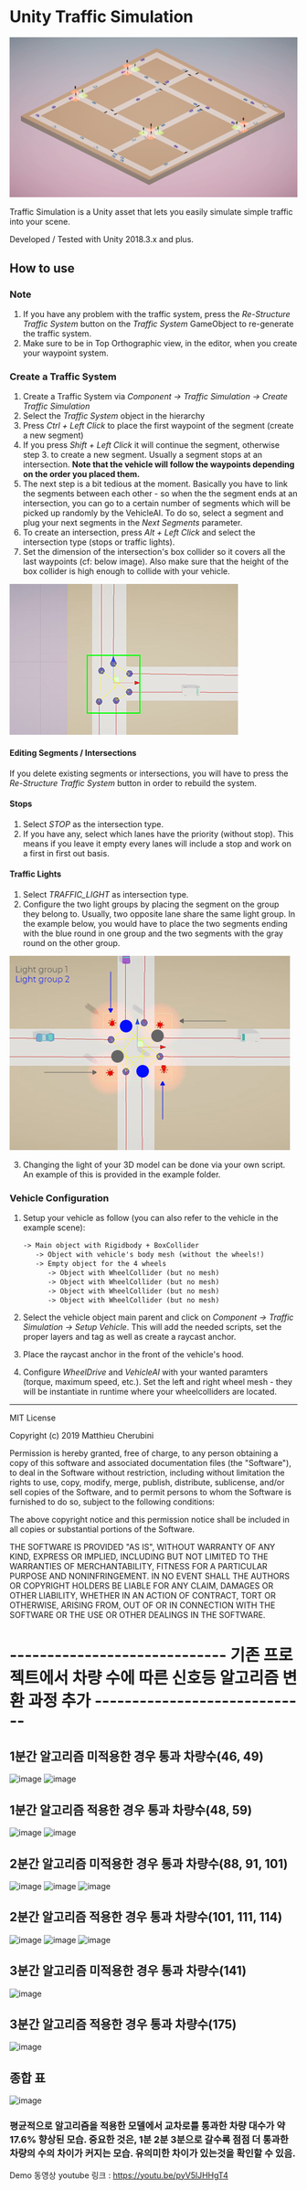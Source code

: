 # Unity Traffic Simulation
![intro](img/traffic-sim.gif)

Traffic Simulation is a Unity asset that lets you easily simulate simple traffic into your scene.


Developed / Tested with Unity 2018.3.x and plus.

## How to use
### Note
1. If you have any problem with the traffic system, press the *Re-Structure Traffic System* button on the *Traffic System* GameObject to re-generate the traffic system.
2. Make sure to be in Top Orthographic view, in the editor, when you create your waypoint system.

### Create a Traffic System
1. Create a Traffic System via *Component -> Traffic Simulation -> Create Traffic Simulation*
2. Select the *Traffic System* object in the hierarchy
3. Press *Ctrl + Left Click* to place the first waypoint of the segment (create a new segment)
4. If you press *Shift + Left Click* it will continue the segment, otherwise step 3. to create a new segment. Usually a segment stops at an intersection. **Note that the vehicle will follow the waypoints depending on the order you placed them.**
5. The next step is a bit tedious at the moment. Basically you have to link the segments between each other - so when the the segment ends at an intersection, you can go to a certain number of segments which will be picked up randomly by the VehicleAI. To do so, select a segment and plug your next segments in the *Next Segments* parameter.
6. To create an intersection, press *Alt + Left Click* and select the intersection type (stops or traffic lights).
7. Set the dimension of the intersection's box collider so it covers all the last waypoints (cf: below image). Also make sure that the height of the box collider is high enough to collide with your vehicle.


![box collider](img/intersection-box-collider.JPG)


#### Editing Segments / Intersections
If you delete existing segments or intersections, you will have to press the *Re-Structure Traffic System* button in order to rebuild the system.

#### Stops
1. Select *STOP* as the intersection type.
2. If you have any, select which lanes have the priority (without stop). This means if you leave it empty every lanes will include a stop and work on a first in first out basis.

#### Traffic Lights
1. Select *TRAFFIC_LIGHT* as intersection type.
2. Configure the two light groups by placing the segment on the group they belong to. Usually, two opposite lane share the same light group. In the example below, you would have to place the two segments ending with the blue round in one group and the two segments with the gray round on the other group.


![light groups](img/light-groups.jpg)


3. Changing the light of your 3D model can be done via your own script. An example of this is provided in the example folder.

### Vehicle Configuration
1. Setup your vehicle as follow (you can also refer to the vehicle in the example scene):

       -> Main object with Rigidbody + BoxCollider
          -> Object with vehicle's body mesh (without the wheels!)
          -> Empty object for the 4 wheels
             -> Object with WheelCollider (but no mesh)
             -> Object with WheelCollider (but no mesh)
             -> Object with WheelCollider (but no mesh)
             -> Object with WheelCollider (but no mesh)
2. Select the vehicle object main parent and click on *Component -> Traffic Simulation -> Setup Vehicle*. This will add the needed scripts, set the proper layers and tag as well as create a raycast anchor.
3. Place the raycast anchor in the front of the vehicle's hood.
4. Configure *WheelDrive* and *VehicleAI* with your wanted paramters (torque, maximum speed, etc.). Set the left and right wheel mesh - they will be instantiate in runtime where your wheelcolliders are located.

---

MIT License

Copyright (c) 2019 Matthieu Cherubini

Permission is hereby granted, free of charge, to any person obtaining a copy of this software and associated documentation files (the "Software"), to deal in the Software without restriction, including without limitation the rights to use, copy, modify, merge, publish, distribute, sublicense, and/or sell copies of the Software, and to permit persons to whom the Software is furnished to do so, subject to the following conditions:

The above copyright notice and this permission notice shall be included in all copies or substantial portions of the Software.

THE SOFTWARE IS PROVIDED "AS IS", WITHOUT WARRANTY OF ANY KIND, EXPRESS OR IMPLIED, INCLUDING BUT NOT LIMITED TO THE WARRANTIES OF MERCHANTABILITY, FITNESS FOR A PARTICULAR PURPOSE AND NONINFRINGEMENT. IN NO EVENT SHALL THE AUTHORS OR COPYRIGHT HOLDERS BE LIABLE FOR ANY CLAIM, DAMAGES OR OTHER LIABILITY, WHETHER IN AN ACTION OF CONTRACT, TORT OR OTHERWISE, ARISING FROM, OUT OF OR IN CONNECTION WITH THE SOFTWARE OR THE USE OR OTHER DEALINGS IN THE SOFTWARE.



# ----------------------------- 기존 프로젝트에서 차량 수에 따른 신호등 알고리즘 변환 과정 추가 -----------------------------

## 1분간 알고리즘 미적용한 경우 통과 차량수(46, 49)

![image](https://github.com/Hellin22/unity-traffic-simulation-master/assets/95176614/9e67b66e-9467-4a46-a679-96b98a49e95b)
![image](https://github.com/Hellin22/unity-traffic-simulation-master/assets/95176614/e3fba6b5-ed08-4380-94bb-8d0ca25dacd0)

## 1분간 알고리즘 적용한 경우 통과 차량수(48, 59)

![image](https://github.com/Hellin22/unity-traffic-simulation-master/assets/95176614/2532d309-1db4-4771-9625-1c2d4d59d549)
![image](https://github.com/Hellin22/unity-traffic-simulation-master/assets/95176614/d7732626-dd71-4bc5-810b-f02216201c60)





## 2분간 알고리즘 미적용한 경우 통과 차량수(88, 91, 101)

![image](https://github.com/Hellin22/unity-traffic-simulation-master/assets/95176614/722a4140-d27d-451d-a2bb-5f1d6003f429)
![image](https://github.com/Hellin22/unity-traffic-simulation-master/assets/95176614/0ef7e9a5-3b22-4466-bb84-e9babad0d19f)
![image](https://github.com/Hellin22/unity-traffic-simulation-master/assets/95176614/ee7473c5-bbcb-4515-913b-30dea910f4e4)

## 2분간 알고리즘 적용한 경우 통과 차량수(101, 111, 114)

![image](https://github.com/Hellin22/unity-traffic-simulation-master/assets/95176614/24cecb47-35e2-4517-97c2-ec84a96672a9)
![image](https://github.com/Hellin22/unity-traffic-simulation-master/assets/95176614/3b283567-91f6-45e1-a1fe-0bd6eb88c8c4)
![image](https://github.com/Hellin22/unity-traffic-simulation-master/assets/95176614/2b85c073-dc5a-49b6-8d46-004ba79bb431)




## 3분간 알고리즘 미적용한 경우 통과 차량수(141)

![image](https://github.com/Hellin22/unity-traffic-simulation-master/assets/95176614/fe6a462c-67b9-4be7-b93c-19ba8d58316d)

## 3분간 알고리즘 적용한 경우 통과 차량수(175)

![image](https://github.com/Hellin22/unity-traffic-simulation-master/assets/95176614/24153845-45db-45d9-96b8-f17dc4daf1e1)



## 종합 표

![image](https://github.com/Hellin22/unity-traffic-simulation-master/assets/95176614/7d9c1088-bb57-4732-b2ea-f7fca383977b)



### 평균적으로 알고리즘을 적용한 모델에서 교차로를 통과한 차량 대수가 약 17.6% 향상된 모습. 중요한 것은, 1분 2분 3분으로 갈수록 점점 더 통과한 차량의 수의 차이가 커지는 모습. 유의미한 차이가 있는것을 확인할 수 있음.

Demo 동영상 youtube 링크 : https://youtu.be/pyV5lJHHgT4


